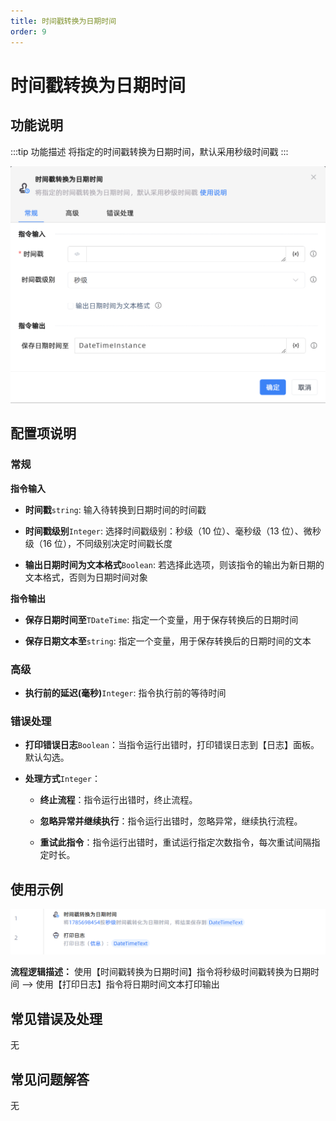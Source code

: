 ```yaml
---
title: 时间戳转换为日期时间
order: 9
---
```


# 时间戳转换为日期时间

## 功能说明

:::tip 功能描述
将指定的时间戳转换为日期时间，默认采用秒级时间戳
:::

![时间戳转换为日期时间](../../../assets/时间戳转换为日期时间_command.png)

## 配置项说明

### 常规

**指令输入**

- **时间戳**`string`: 输入待转换到日期时间的时间戳

- **时间戳级别**`Integer`: 选择时间戳级别：秒级（10 位）、毫秒级（13 位）、微秒级（16 位），不同级别决定时间戳长度

- **输出日期时间为文本格式**`Boolean`: 若选择此选项，则该指令的输出为新日期的文本格式，否则为日期时间对象


**指令输出**

- **保存日期时间至**`TDateTime`: 指定一个变量，用于保存转换后的日期时间

- **保存日期文本至**`string`: 指定一个变量，用于保存转换后的日期时间的文本

### 高级

- **执行前的延迟(毫秒)**`Integer`: 指令执行前的等待时间

### 错误处理

- **打印错误日志**`Boolean`：当指令运行出错时，打印错误日志到【日志】面板。默认勾选。

- **处理方式**`Integer`：

    - **终止流程**：指令运行出错时，终止流程。

    - **忽略异常并继续执行**：指令运行出错时，忽略异常，继续执行流程。

    - **重试此指令**：指令运行出错时，重试运行指定次数指令，每次重试间隔指定时长。

## 使用示例

![时间戳转换为日期时间](../../../assets/时间戳转换为日期时间_demo.png)

**流程逻辑描述：** 使用【时间戳转换为日期时间】指令将秒级时间戳转换为日期时间 --> 使用【打印日志】指令将日期时间文本打印输出

## 常见错误及处理

无

## 常见问题解答

无

